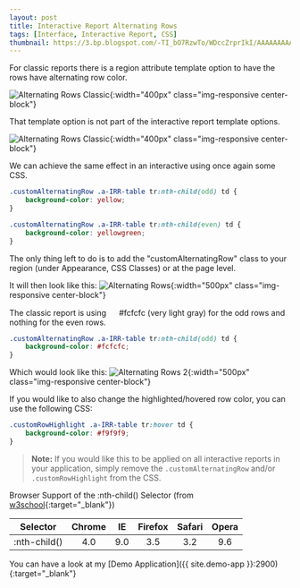 ```yaml
---
layout: post
title: Interactive Report Alternating Rows
tags: [Interface, Interactive Report, CSS]
thumbnail: https://3.bp.blogspot.com/-TI_bO7RzwTo/WDccZrprIkI/AAAAAAAAATc/0deMFpc0XxET6_PpV55-V7E_rl1W1iYegCLcB/s72-c/Alternating%2BRows%2B2.png
---
```


For classic reports there is a region attribute template option to have the rows have alternating row color.

![Alternating Rows Classic](https://2.bp.blogspot.com/-io52mkse_hs/WDcQvQZ_pdI/AAAAAAAAASk/MwCrgoDOgm4RHtaB7VNTUuu-pM5NhChmwCLcB/s1600/Alternating%2BRows%2B-%2BClassic.png "Alternating Rows Classic"){:width="400px" class="img-responsive center-block"}

That template option is not part of the interactive report template options.

![Alternating Rows Classic](https://2.bp.blogspot.com/--lVCmNgJGSs/WDcRBLaLjgI/AAAAAAAAASo/NejdkK2Tb3YGoY9ZB3l6ecV8ZrENtx8xwCLcB/s1600/Alternating%2BRows%2B-%2BInteractive.png "Alternating Rows Classic"){:width="400px" class="img-responsive center-block"}

We can achieve the same effect in an interactive using once again some CSS.

```css
.customAlternatingRow .a-IRR-table tr:nth-child(odd) td {
    background-color: yellow;
}

.customAlternatingRow .a-IRR-table tr:nth-child(even) td {
    background-color: yellowgreen;
}
```

The only thing left to do is to add the "customAlternatingRow" class to your region (under Appearance, CSS Classes) or at the page level.

It will then look like this:
![Alternating Rows](https://3.bp.blogspot.com/-JXfKXR3z_pY/WDcWyxASa3I/AAAAAAAAATA/K1fasAaCunIYByX7v4WQXFOkxiyzuvwEgCLcB/s1600/Alternating%2BRows.png "Alternating Rows"){:width="500px" class="img-responsive center-block"}

The classic report is using <span style="background-color: #fcfcfc; border-color: #000; display: inline-block; height: 15px; width: 15px;"> </span> #fcfcfc (very light gray) for the odd rows and nothing for the even rows.

```css
.customAlternatingRow .a-IRR-table tr:nth-child(odd) td {
    background-color: #fcfcfc;
}
```

Which would look like this:
![Alternating Rows 2](https://3.bp.blogspot.com/-TI_bO7RzwTo/WDccZrprIkI/AAAAAAAAATc/0deMFpc0XxET6_PpV55-V7E_rl1W1iYegCLcB/s1600/Alternating%2BRows%2B2.png "Alternating Rows 2"){:width="500px" class="img-responsive center-block"}

If you would like to also change the highlighted/hovered row color, you can use the following CSS:

```css
.customRowHighlight .a-IRR-table tr:hover td {
    background-color: #f9f9f9;
}
```  

<span></span>

> **Note:**
> If you would like this to be applied on all interactive reports in your application, simply remove the `.customAlternatingRow` and/or `.customRowHighlight` from the CSS.

Browser Support of the :nth-child() Selector (from [w3school](http://www.w3schools.com/cssref/sel_nth-child.asp){:target="_blank"})

| Selector     | Chrome |  IE | Firefox | Safari | Opera |
|--------------|:------:|:---:|:-------:|:------:|:-----:|
| :nth-child() |   4.0  | 9.0 |   3.5   |   3.2  |  9.6  |

You can have a look at my [Demo Application]({{ site.demo-app }}:2900){:target="_blank"}